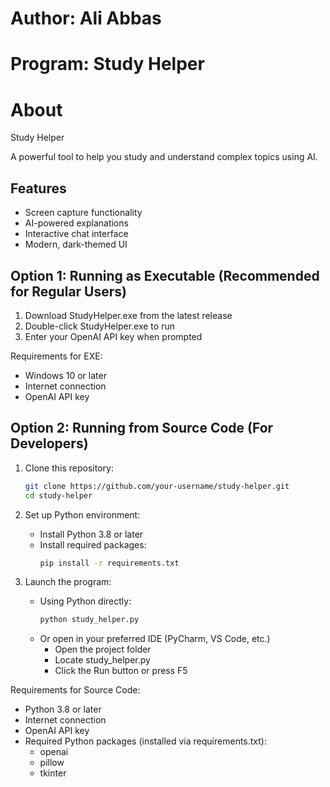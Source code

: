 # Author: Ali Abbas

# Program: Study Helper

# About

Study Helper

A powerful tool to help you study and understand complex topics using AI.

## Features
- Screen capture functionality
- AI-powered explanations
- Interactive chat interface
- Modern, dark-themed UI

## Option 1: Running as Executable (Recommended for Regular Users)
1. Download StudyHelper.exe from the latest release
2. Double-click StudyHelper.exe to run
3. Enter your OpenAI API key when prompted

Requirements for EXE:
- Windows 10 or later
- Internet connection
- OpenAI API key

## Option 2: Running from Source Code (For Developers)
1. Clone this repository:
   ```bash
   git clone https://github.com/your-username/study-helper.git
   cd study-helper
   ```

2. Set up Python environment:
   - Install Python 3.8 or later
   - Install required packages:
     ```bash
     pip install -r requirements.txt
     ```

3. Launch the program:
   - Using Python directly:
     ```bash
     python study_helper.py
     ```
   - Or open in your preferred IDE (PyCharm, VS Code, etc.)
     - Open the project folder
     - Locate study_helper.py
     - Click the Run button or press F5

Requirements for Source Code:
- Python 3.8 or later
- Internet connection
- OpenAI API key
- Required Python packages (installed via requirements.txt):
  - openai
  - pillow
  - tkinter